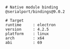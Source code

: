     # Native module binding
    @serialport/bindings@9.0.2

    # Target
    runtime     : electron
    version     : 4.2.5
    platform    : linux
    arch        : x64
    abi         : 69
